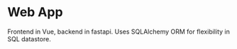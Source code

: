 # Web App
Frontend in Vue, backend in fastapi. Uses SQLAlchemy ORM for flexibility in SQL datastore.

